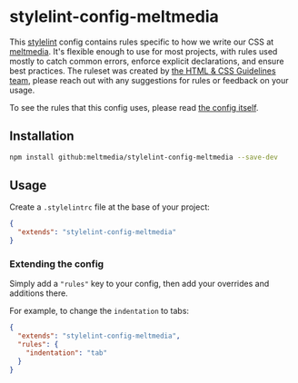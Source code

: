 # stylelint-config-meltmedia

This [stylelint](https://stylelint.io) config contains rules specific to how we write our CSS at [meltmedia](https://meltmedia.com). It's flexible enough to use for most projects, with rules used mostly to catch common errors, enforce explicit declarations, and ensure best practices. The ruleset was created by [the HTML & CSS Guidelines team](https://github.com/orgs/meltmedia/teams/html-css-guidelines), please reach out with any suggestions for rules or feedback on your usage.

To see the rules that this config uses, please read [the config itself](/index.js).

## Installation

```bash
npm install github:meltmedia/stylelint-config-meltmedia --save-dev
```

## Usage

Create a `.stylelintrc` file at the base of your project:

```json
{
  "extends": "stylelint-config-meltmedia"
}
```

### Extending the config

Simply add a `"rules"` key to your config, then add your overrides and additions there.

For example, to change the `indentation` to tabs:

```json
{
  "extends": "stylelint-config-meltmedia",
  "rules": {
    "indentation": "tab"
  }
}
```
